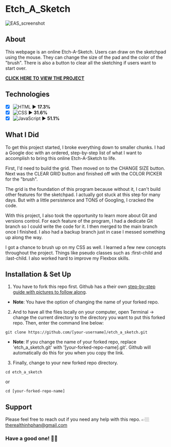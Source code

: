 # Etch_A_Sketch
![EAS_screenshot](https://user-images.githubusercontent.com/101987153/219825218-c5679419-110c-4bf1-9286-0f5863a15713.JPG)

## About
This webpage is an online Etch-A-Sketch. Users can draw on the sketchpad using the mouse. They can change the size of the pad and the color of the "brush". There is also a button to clear all the sketching if users want to start over.

**[CLICK HERE TO VIEW THE PROJECT](https://teephan91.github.io/etch_a_sketch/)**

## Technologies
- [x] ![HTML](https://img.shields.io/badge/-HTML-000?style=flat&logo=html5&logoColor=394148&color=fac60c) ► **17.3%** 
- [x] ![CSS](https://img.shields.io/badge/-CSS-000?style=flat&logo=css3&logoColor=394148&color=fac60c) ► **31.6%** 
- [x] ![JavaScript](https://img.shields.io/badge/-JavaScript-000?style=flat&logoColor=394148&logo=javascript&color=fac60c) ► **51.1%**

## What I Did
To get this project started, I broke everything down to smaller chunks. I had a Google doc with an ordered, step-by-step list of what I want to accomplish to bring this online Etch-A-Sketch to life. 

First, I'd need to build the grid. Then moved on to the CHANGE SIZE button. Next was the CLEAR GRID button and finished off with the COLOR PICKER for the "brush".

The grid is the foundation of this program because without it, I can't build other features for the sketchpad. I actually got stuck at this step for many days. But with a little persistence and TONS of Googling, I cracked the code.

With this project, I also took the opportunity to learn more about Git and versions control. For each feature of the program, I had a dedicate Git branch so I could write the code for it. I then merged to the main branch once I finished. I also had a backup branch just in case I messed something up along the way.

I got a chance to brush up on my CSS as well. I learned a few new concepts throughout the project. Things like pseudo classes such as :first-child and :last-child. I also worked hard to improve my Flexbox skills.

## Installation & Set Up
1. You have to fork this repo first. Github has a their own [step-by-step guide with pictures to follow along](https://docs.github.com/en/get-started/quickstart/fork-a-repo#forking-a-repository).
- **Note**: You have the option of changing the name of your forked repo.
2. And to have all the files locally on your computer, open Terminal -> change the current directory to the directory you want to put this forked repo. Then, enter the command line below:
```
git clone https://github.com/[your-username]/etch_a_sketch.git
```
- **Note**: If you change the name of your forked repo, replace 'etch_a_sketch.git' with '[your-forked-repo-name].git'. Github will automatically do this for you when you copy the link.
3. Finally, change to your new forked repo directory.
```
cd etch_a_sketch
```
or
```
cd [your-forked-repo-name]
```

## Support
Please feel free to reach out if you need any help with this repo. 👉🏼 therealthinhphan@gmail.com

### Have a good one! 👍🏼
